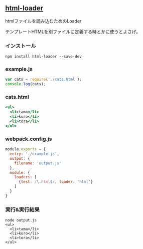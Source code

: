 ## [html-loader](https://github.com/webpack/html-loader)
htmlファイルを読み込むためのLoader

テンプレートHTMLを別ファイルに定義する時とかに使うとよさげ。

### インストール

```console
npm install html-loader --save-dev 
```

### example.js

```javascript:example.js
var cats = require('./cats.html');
console.log(cats);
```

### cats.html

```html:cats.html
<ul>
  <li>tama</li>
  <li>kuro</li>
  <li>tora</li>
</ul>
```

### webpack.config.js

```javascript:webpack.config.js
module.exports = {
  entry: './example.js',
  output: {
    filename: 'output.js'
  },
  module: {
    loaders: [
      {test: /\.html$/, loader: 'html'}
    ]
  }
}
```

### 実行&実行結果

```console 
node output.js
<ul>
  <li>tama</li>
  <li>kuro</li>
  <li>tora</li>
</ul>
```

